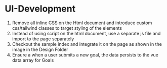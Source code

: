 # UI-Development
1. Remove all inline CSS on the Html document and introduce custom css/tailwind classes to target styling of the elements
2. Instead of using script on the html document, use a separate js file and import to the page separately
3. Checkout the sample index and integrate it on the page as shown in the image in the Design Folder
4. Ensure a when a user submits a new goal, the data persists to the vue data array for Goals
